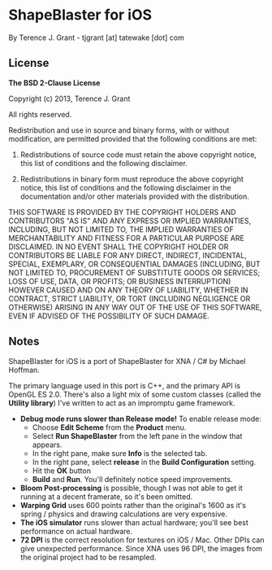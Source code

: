 # ShapeBlaster for iOS

By Terence J. Grant - tjgrant [at] tatewake [dot] com

## License

**The BSD 2-Clause License**

Copyright (c) 2013, Terence J. Grant

All rights reserved.

Redistribution and use in source and binary forms, with or without modification, are permitted provided that the following conditions are met:

1. Redistributions of source code must retain the above copyright notice, this list of conditions and the following disclaimer.

2. Redistributions in binary form must reproduce the above copyright notice, this list of conditions and the following disclaimer in the documentation and/or other materials provided with the distribution.

THIS SOFTWARE IS PROVIDED BY THE COPYRIGHT HOLDERS AND CONTRIBUTORS "AS IS" AND ANY EXPRESS OR IMPLIED WARRANTIES, INCLUDING, BUT NOT LIMITED TO, THE IMPLIED WARRANTIES OF MERCHANTABILITY AND FITNESS FOR A PARTICULAR PURPOSE ARE DISCLAIMED. IN NO EVENT SHALL THE COPYRIGHT HOLDER OR CONTRIBUTORS BE LIABLE FOR ANY DIRECT, INDIRECT, INCIDENTAL, SPECIAL, EXEMPLARY, OR CONSEQUENTIAL DAMAGES (INCLUDING, BUT NOT LIMITED TO, PROCUREMENT OF SUBSTITUTE GOODS OR SERVICES; LOSS OF USE, DATA, OR PROFITS; OR BUSINESS INTERRUPTION) HOWEVER CAUSED AND ON ANY THEORY OF LIABILITY, WHETHER IN CONTRACT, STRICT LIABILITY, OR TORT (INCLUDING NEGLIGENCE OR OTHERWISE) ARISING IN ANY WAY OUT OF THE USE OF THIS SOFTWARE, EVEN IF ADVISED OF THE POSSIBILITY OF SUCH DAMAGE.

## Notes

ShapeBlaster for iOS is a port of ShapeBlaster for XNA / C# by Michael Hoffman.

The primary language used in this port is C++, and the primary API is OpenGL ES 2.0. There's also a light mix of some custom classes (called the **Utility library**) I've written to act as an impromptu game framework.

  * **Debug mode runs slower than Release mode!** To enable release mode:
    * Choose **Edit Scheme** from the **Product** menu.
    * Select **Run ShapeBlaster** from the left pane in the window that appears.
    * In the right pane, make sure **Info** is the selected tab.
    * In the right pane, select **release** in the **Build Configuration** setting.
    * Hit the **OK** button
    * **Build** and **Run**. You'll definitely notice speed improvements.
  * **Bloom Post-processing** is possible, though I was not able to get it running at a decent framerate, so it's been omitted.
  * **Warping Grid** uses 600 points rather than the original's 1600 as it's spring / physics and drawing calculations are very expensive.
  * **The iOS simulator** runs slower than actual hardware; you'll see best performance on actual hardware.
  * **72 DPI** is the correct resolution for textures on iOS / Mac. Other DPIs can give unexpected performance. Since XNA uses 96 DPI, the images from the original project had to be resampled.


